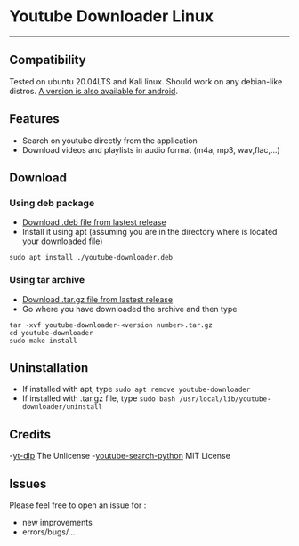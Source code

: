 # Youtube Downloader Linux
***
## Compatibility
Tested on ubuntu 20.04LTS and Kali linux. Should work on any debian-like distros.
[A version is also available for android](https://github.com/acmo0/Android-Youtube-Downloader).
## Features
- Search on youtube directly from the application
- Download videos and playlists in audio format (m4a, mp3, wav,flac,...)
## Download
### Using deb package
- [Download .deb file from lastest release](https://github.com/acmo0/youtube-downloader-linux/releases/latest)
- Install it using apt (assuming you are in the directory where is located your downloaded file)
```
sudo apt install ./youtube-downloader.deb
```
### Using tar archive
- [Download .tar.gz file from lastest release](https://github.com/acmo0/youtube-downloader-linux/releases/latest)
- Go where you have downloaded the archive and then type
```
tar -xvf youtube-downloader-<version number>.tar.gz
cd youtube-downloader
sudo make install
```
## Uninstallation
- If installed with apt, type ```sudo apt remove youtube-downloader```
- If installed with .tar.gz file, type ```sudo bash /usr/local/lib/youtube-downloader/uninstall```

## Credits
-[yt-dlp](https://github.com/yt-dlp/yt-dlp) The Unlicense
-[youtube-search-python](https://github.com/alexmercerind/youtube-search-python) MIT License

## Issues
Please feel free to open an issue for :
- new improvements
- errors/bugs/...
